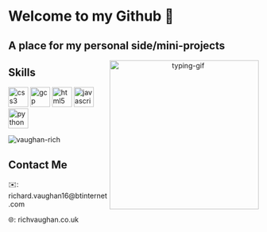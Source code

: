# Welcome to my Github 👋
## A place for my personal side/mini-projects
<p align="center"> <img align="right" src="https://media.giphy.com/media/ule4vhcY1xEKQ/giphy.gif" height="300" width="auto" alt="typing-gif" /> </p>
<!--<p align="left"> <img src="https://komarev.com/ghpvc/?username=vaughan-rich" alt="vaughan-rich" /> </p>-->

## Skills
<p align="left"><img src="https://devicons.github.io/devicon/devicon.git/icons/css3/css3-original-wordmark.svg" alt="css3" width="40" height="40"/> <img src="https://www.vectorlogo.zone/logos/google_cloud/google_cloud-icon.svg" alt="gcp" width="40" height="40"/> <img src="https://devicons.github.io/devicon/devicon.git/icons/html5/html5-original-wordmark.svg" alt="html5" width="40" height="40"/> <img src="https://devicons.github.io/devicon/devicon.git/icons/javascript/javascript-original.svg" alt="javascript" width="40" height="40"/> 
<img src="https://devicons.github.io/devicon/devicon.git/icons/python/python-original.svg" alt="python" width="40" height="40"/></p><p><img src="https://github-readme-stats.vercel.app/api/top-langs/?username=vaughan-rich&layout=compact&hide=html" alt="vaughan-rich" /></p>

## Contact Me
<p align:"left">✉️: richard.vaughan16@btinternet.com</p>
<p align:"left">🌐: richvaughan.co.uk</p>
